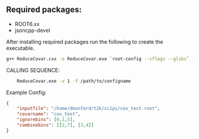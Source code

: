 ## Required packages:
- ROOT6.xx
- jsoncpp-devel

After installing required packages run the following to create the executable.
```bash
g++ ReduceCovar.cxx -o ReduceCovar.exe `root-config --cflags --glibs` -ljsoncpp -O3
```

CALLING SEQUENCE:
```bash
    ReduceCovar.exe -v 1 -f /path/to/configname
```

Example Config:
```json
{
    "inputfile": "/home/dmunford/t2k/cc1pi/cov_test.root",
    "covarname": "cov_test",
    "ignorebins": [0,1,5],
    "combinebins": [[2,7], [3,4]]
}
```
